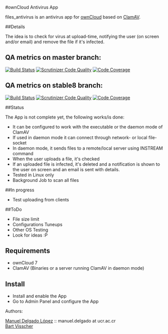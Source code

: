 #ownCloud Antivirus App   

files_antivirus is an antivirus app for [ownCloud](https://github.com/owncloud) based on [ClamAV](http://www.clamav.net).

##Details

The idea is to check for virus at upload-time, notifying the user (on screen and/or email) and
remove the file if it's infected.

## QA metrics on master branch:

[![Build Status](https://travis-ci.org/owncloud/files_antivirus.svg?branch=master)](https://travis-ci.org/owncloud/files_antivirus/branches)
[![Scrutinizer Code Quality](https://scrutinizer-ci.com/g/owncloud/files_antivirus/badges/quality-score.png?b=master)](https://scrutinizer-ci.com/g/owncloud/files_antivirus/?branch=master)
[![Code Coverage](https://scrutinizer-ci.com/g/owncloud/files_antivirus/badges/coverage.png?b=master)](https://scrutinizer-ci.com/g/owncloud/files_antivirus/?branch=master)

## QA metrics on stable8 branch:

[![Build Status](https://travis-ci.org/owncloud/files_antivirus.svg?branch=stable8)](https://travis-ci.org/owncloud/files_antivirus/branches)
[![Scrutinizer Code Quality](https://scrutinizer-ci.com/g/owncloud/files_antivirus/badges/quality-score.png?b=stable8)](https://scrutinizer-ci.com/g/owncloud/files_antivirus/?branch=stable8)
[![Code Coverage](https://scrutinizer-ci.com/g/owncloud/files_antivirus/badges/coverage.png?b=stable8)](https://scrutinizer-ci.com/g/owncloud/files_antivirus/?branch=stable8)

##Status

The App is not complete yet, the following works/is done:
* It can be configured to work with the executable or the daemon mode of ClamAV
* If used in daemon mode it can connect through network- or local file-socket
* In daemon mode, it sends files to a remote/local server using INSTREAM command
* When the user uploads a file, it's checked
* If an uploaded file is infected, it's deleted and a notification is shown to the user on screen and an email is sent with details.
* Tested in Linux only
* Background Job to scan all files

##In progress

* Test uploading from clients

##ToDo

* File size limit
* Configurations Tuneups
* Other OS Testing
* Look for ideas :P

## Requirements

* ownCloud 7
* ClamAV (Binaries or a server running ClamAV in daemon mode)


## Install

* Install and enable the App
* Go to Admin Panel and configure the App


Authors:

[Manuel Delgado López](https://github.com/valarauco/) :: manuel.delgado at ucr.ac.cr  
[Bart Visscher](https://github.com/bartv2/)
